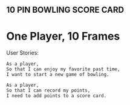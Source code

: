 ## 10 PIN BOWLING SCORE CARD 
# One Player, 10 Frames

User Stories:

```
As a player,
So that I can enjoy my favorite past time,
I want to start a new game of bowling. 
```
```
As a player,
So that I can record my points,
I need to add points to a score card. 

```